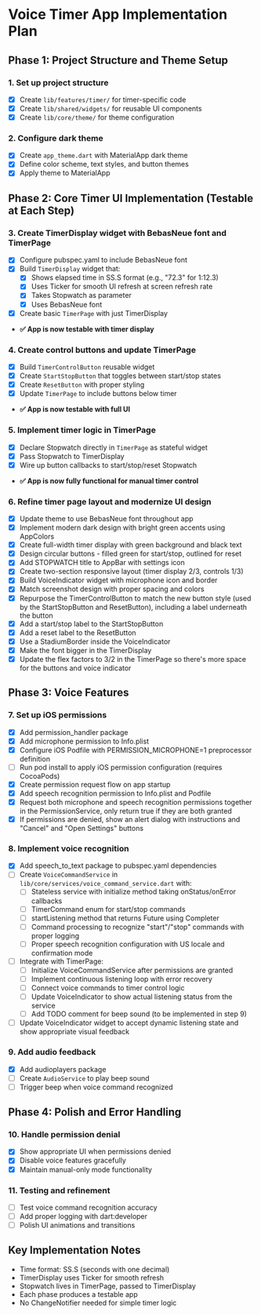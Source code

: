 # Voice Timer App Implementation Plan

## Phase 1: Project Structure and Theme Setup

### 1. Set up project structure

- [x] Create `lib/features/timer/` for timer-specific code
- [x] Create `lib/shared/widgets/` for reusable UI components
- [x] Create `lib/core/theme/` for theme configuration

### 2. Configure dark theme

- [x] Create `app_theme.dart` with MaterialApp dark theme
- [x] Define color scheme, text styles, and button themes
- [x] Apply theme to MaterialApp

## Phase 2: Core Timer UI Implementation (Testable at Each Step)

### 3. Create TimerDisplay widget with BebasNeue font and TimerPage

- [x] Configure pubspec.yaml to include BebasNeue font
- [x] Build `TimerDisplay` widget that:
  - [x] Shows elapsed time in SS.S format (e.g., "72.3" for 1:12.3)
  - [x] Uses Ticker for smooth UI refresh at screen refresh rate
  - [x] Takes Stopwatch as parameter
  - [x] Uses BebasNeue font
- [x] Create basic `TimerPage` with just TimerDisplay
- **✅ App is now testable with timer display**

### 4. Create control buttons and update TimerPage

- [x] Build `TimerControlButton` reusable widget
- [x] Create `StartStopButton` that toggles between start/stop states
- [x] Create `ResetButton` with proper styling
- [x] Update `TimerPage` to include buttons below timer
- **✅ App is now testable with full UI**

### 5. Implement timer logic in TimerPage

- [x] Declare Stopwatch directly in `TimerPage` as stateful widget
- [x] Pass Stopwatch to TimerDisplay
- [x] Wire up button callbacks to start/stop/reset Stopwatch
- **✅ App is now fully functional for manual timer control**

### 6. Refine timer page layout and modernize UI design

- [x] Update theme to use BebasNeue font throughout app
- [x] Implement modern dark design with bright green accents using AppColors
- [x] Create full-width timer display with green background and black text
- [x] Design circular buttons - filled green for start/stop, outlined for reset
- [x] Add STOPWATCH title to AppBar with settings icon
- [x] Create two-section responsive layout (timer display 2/3, controls 1/3)
- [x] Build VoiceIndicator widget with microphone icon and border
- [x] Match screenshot design with proper spacing and colors
- [x] Repurpose the TimerControlButton to match the new button style (used by the StartStopButton and ResetButton), including a label underneath the button
- [x] Add a start/stop label to the StartStopButton
- [x] Add a reset label to the ResetButton
- [x] Use a StadiumBorder inside the VoiceIndicator
- [x] Make the font bigger in the TimerDisplay
- [x] Update the flex factors to 3/2 in the TimerPage so there's more space for the buttons and voice indicator

## Phase 3: Voice Features

### 7. Set up iOS permissions

- [x] Add permission_handler package
- [x] Add microphone permission to Info.plist
- [x] Configure iOS Podfile with PERMISSION_MICROPHONE=1 preprocessor definition
- [ ] Run pod install to apply iOS permission configuration (requires CocoaPods)
- [x] Create permission request flow on app startup
- [x] Add speech recognition permission to Info.plist and Podfile
- [x] Request both microphone and speech recognition permissions together in the PermissionService, only return true if they are both granted
- [x] If permissions are denied, show an alert dialog with instructions and "Cancel" and "Open Settings" buttons

### 8. Implement voice recognition

- [x] Add speech_to_text package to pubspec.yaml dependencies
- [ ] Create `VoiceCommandService` in `lib/core/services/voice_command_service.dart` with:
  - [ ] Stateless service with initialize method taking onStatus/onError callbacks
  - [ ] TimerCommand enum for start/stop commands
  - [ ] startListening method that returns Future<TimerCommand> using Completer
  - [ ] Command processing to recognize "start"/"stop" commands with proper logging
  - [ ] Proper speech recognition configuration with US locale and confirmation mode
- [ ] Integrate with TimerPage:
  - [ ] Initialize VoiceCommandService after permissions are granted
  - [ ] Implement continuous listening loop with error recovery
  - [ ] Connect voice commands to timer control logic
  - [ ] Update VoiceIndicator to show actual listening status from the service
  - [ ] Add TODO comment for beep sound (to be implemented in step 9)
- [ ] Update VoiceIndicator widget to accept dynamic listening state and show appropriate visual feedback

### 9. Add audio feedback

- [x] Add audioplayers package
- [ ] Create `AudioService` to play beep sound
- [ ] Trigger beep when voice command recognized

## Phase 4: Polish and Error Handling

### 10. Handle permission denial

- [x] Show appropriate UI when permissions denied
- [x] Disable voice features gracefully
- [x] Maintain manual-only mode functionality

### 11. Testing and refinement

- [ ] Test voice command recognition accuracy
- [ ] Add proper logging with dart:developer
- [ ] Polish UI animations and transitions

## Key Implementation Notes

- Time format: SS.S (seconds with one decimal)
- TimerDisplay uses Ticker for smooth refresh
- Stopwatch lives in TimerPage, passed to TimerDisplay
- Each phase produces a testable app
- No ChangeNotifier needed for simple timer logic
